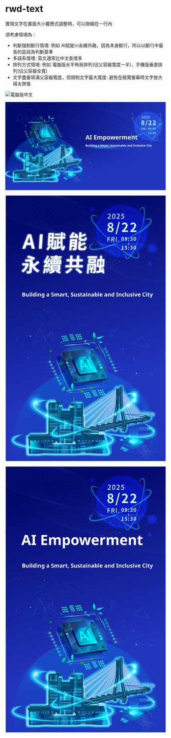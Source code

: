# rwd-text

實現文字在畫面大小響應式調整時，可以限縮在一行內

須考慮情境為：

- 判斷強制斷行情境: 例如 AI賦能\n永續共融，因為本身斷行，所以以斷行中最長的區段為判斷基準
- 多語系情境: 英文通常比中文長很多 
- 排列方式情境: 例如 電腦版水平佈局排列(佔父容器寬度一半)，手機版垂直排列(佔父容器全寬)
- 文字盡量填滿父容器寬度，但限制文字最大寬度: 避免在極寬螢幕時文字放大得太誇張

![電腦版中文](desktop-zh.png)

![電腦版英文](desktop-en.png)

![手機版中文](mobile-zh.png)

![手機版英文](mobile-en.png)